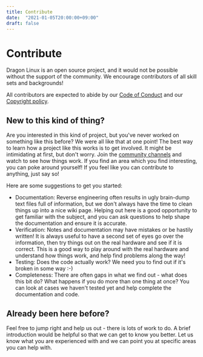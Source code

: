 ```yaml
---
title: Contribute
date:  "2021-01-05T20:00:00+09:00"
draft: false
---
```


# Contribute

Dragon Linux is an open source project, and it would not be possible without the support of the community. We encourage contributors of all skill sets and backgrounds!

All contributors are expected to abide by our [Code of Conduct](/code-of-conduct) and our [Copyright policy](/copyright).

## New to this kind of thing?

Are you interested in this kind of project, but you've never worked on something like this before? We were all like that at one point! The best way to learn how a project like this works is to get involved. It might be intimidating at first, but don't worry. Join the [community channels](/community) and watch to see how things work. If you find an area which you find interesting, you can poke around yourself! If you feel like you can contribute to anything, just say so!

Here are some suggestions to get you started:

* Documentation: Reverse engineering often results in ugly brain-dump text files full of information, but we don't always have the time to clean things up into a nice wiki page. Helping out here is a good opportunity to get familiar with the subject, and you can ask questions to help shape the documentation and ensure it is accurate.
* Verification: Notes and documentation may have mistakes or be hastily written! It is always useful to have a second set of eyes go over the information, then try things out on the real hardware and see if it is correct. This is a good way to play around with the real hardware and understand how things work, and help find problems along the way!
* Testing: Does the code actually work? We need you to find out if it's broken in some way :-)
* Completeness: There are often gaps in what we find out - what does this bit do? What happens if you do more than one thing at once? You can look at cases we haven't tested yet and help complete the documentation and code.

## Already been here before?

Feel free to jump right and help us out - there is lots of work to do. A brief introduction would be helpful so that we can get to know you better. Let us know what you are experienced with and we can point you at specific areas you can help with.
